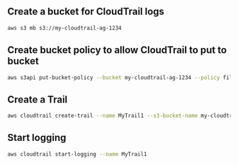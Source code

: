 ## Create a bucket for CloudTrail logs

```sh
aws s3 mb s3://my-cloudtrail-ag-1234
```

## Create bucket policy to allow CloudTrail to put to bucket

```sh
aws s3api put-bucket-policy --bucket my-cloudtrail-ag-1234 --policy file://policy.json
```

## Create a Trail

```sh
aws cloudtrail create-trail --name MyTrail1 --s3-bucket-name my-cloudtrail-ag-1234 --region ca-central-1
```

## Start logging

```sh
aws cloudtrail start-logging --name MyTrail1
```
